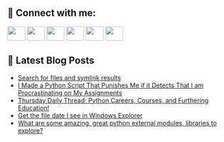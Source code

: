 ## 🔎 Connect with me:
[<img height="32" width="40" src="https://cdn.jsdelivr.net/npm/simple-icons@v5/icons/telegram.svg" />](https://t.me/bullbesh)
[<img height="32" width="40" src="https://cdn.jsdelivr.net/npm/simple-icons@v5/icons/vk.svg" />](https://vk.com/bullbesh)
[<img height="32" width="40" src="https://cdn.jsdelivr.net/npm/simple-icons@v5/icons/twitter.svg" />](https://twitter.com/bullbesh1)
[<img height="32" width="40" src="https://cdn.jsdelivr.net/npm/simple-icons@v5/icons/instagram.svg" />](https://www.instagram.com/bullbesh)
[<img height="32" width="40" src="https://cdn.jsdelivr.net/npm/simple-icons@v5/icons/reddit.svg" />](https://www.reddit.com/user/bullbesh)
[<img height="32" width="40" src="https://cdn.jsdelivr.net/npm/simple-icons@v5/icons/youtube.svg" />](https://www.youtube.com/channel/UCtfjRs6uzgq5mfm8S06WTcg)

## 📕 Latest Blog Posts
<!-- BLOG-POST-LIST:START -->
- [Search for files and symlink results](https://www.reddit.com/r/Python/comments/vnyer3/search_for_files_and_symlink_results/)
- [I Made a Python Script That Punishes Me if it Detects That I am Procrastinating on My Assignments](https://www.reddit.com/r/Python/comments/vnxz5e/i_made_a_python_script_that_punishes_me_if_it/)
- [Thursday Daily Thread: Python Careers, Courses, and Furthering Education!](https://www.reddit.com/r/Python/comments/vnu72r/thursday_daily_thread_python_careers_courses_and/)
- [Get the file date I see in Windows Explorer](https://www.reddit.com/r/Python/comments/vnta07/get_the_file_date_i_see_in_windows_explorer/)
- [What are some amazing, great python external modules, libraries to explore?](https://www.reddit.com/r/Python/comments/vnoe9q/what_are_some_amazing_great_python_external/)
<!-- BLOG-POST-LIST:END -->

